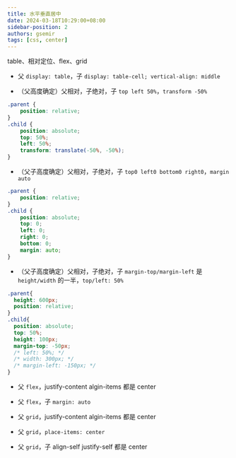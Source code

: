 ```yaml
---
title: 水平垂直居中
date: 2024-03-18T10:29:00+08:00
sidebar-position: 2
authors: gsemir
tags: [css, center]
---
```


table、相对定位、flex、grid

- 父 `display: table`，子 `display: table-cell; vertical-align: middle`

- （父高度确定）父相对，子绝对，子 `top left 50%`，`transform -50%`

```css
.parent {
	position: relative;
}
.child {
	position: absolute;
	top: 50%;
	left: 50%;
	transform: translate(-50%, -50%);
}
```

- （父子高度确定）父相对，子绝对，子 `top0 left0 bottom0 right0`，`margin auto`

```css
.parent {
	position: relative;
}
.child {
	position: absolute;
	top: 0;
	left: 0;
	right: 0;
	bottom: 0;
	margin: auto;
}
```

- （父子高度确定）父相对，子绝对，子 `margin-top/margin-left` 是 `height/width` 的一半，`top/left: 50%`

```css
.parent{
  height: 600px;
  position: relative;
}
.child{
  position: absolute;
  top: 50%;
  height: 100px;
  margin-top: -50px;
  /* left: 50%; */
  /* width: 300px; */
  /* margin-left: -150px; */
}
```

- 父 `flex`，justify-content algin-items 都是 center

- 父 `flex`，子 `margin: auto`

- 父 `grid`，justify-content algin-items 都是 center

- 父 `grid`，`place-items: center`

- 父 `grid`，子 align-self justify-self 都是 center